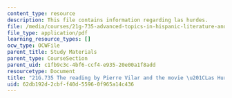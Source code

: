 ```yaml
---
content_type: resource
description: This file contains information regarding las hurdes.
file: /media/courses/21g-735-advanced-topics-in-hispanic-literature-and-film-the-films-of-luis-bunuel-fall-2013/62db192d2cbff40d55960f965a14c436_MIT21G_735F13_study_LasHu.pdf
file_type: application/pdf
learning_resource_types: []
ocw_type: OCWFile
parent_title: Study Materials
parent_type: CourseSection
parent_uid: c1fb9c3c-4bf6-ccf4-e935-20e00a1f8add
resourcetype: Document
title: "21G.735 The reading by Pierre Vilar and the movie \u201CLas Hurdes\u201D"
uid: 62db192d-2cbf-f40d-5596-0f965a14c436
---
```

